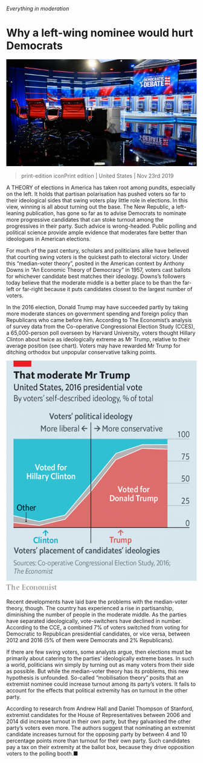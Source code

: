 ###### Everything in moderation

# Why a left-wing nominee would hurt Democrats 

![image](images/20191123_USP007.jpg) 

> print-edition iconPrint edition | United States | Nov 23rd 2019 

A  THEORY of elections in America has taken root among pundits, especially on the left. It holds that partisan polarisation has pushed voters so far to their ideological sides that swing voters play little role in elections. In this view, winning is all about turning out the base. The New Republic, a left-leaning publication, has gone so far as to advise Democrats to nominate more progressive candidates that can stoke turnout among the progressives in their party. Such advice is wrong-headed. Public polling and political science provide ample evidence that moderates fare better than ideologues in American elections. 

For much of the past century, scholars and politicians alike have believed that courting swing voters is the quickest path to electoral victory. Under this “median-voter theory”, posited in the American context by Anthony Downs in “An Economic Theory of Democracy” in 1957, voters cast ballots for whichever candidate best matches their ideology. Downs’s followers today believe that the moderate middle is a better place to be than the far-left or far-right because it puts candidates closest to the largest number of voters. 

In the 2016 election, Donald Trump may have succeeded partly by taking more moderate stances on government spending and foreign policy than Republicans who came before him. According to The Economist’s analysis of survey data from the Co-operative Congressional Election Study (CCES), a 65,000-person poll overseen by Harvard University, voters thought Hillary Clinton about twice as ideologically extreme as Mr Trump, relative to their average position (see chart). Voters may have rewarded Mr Trump for ditching orthodox but unpopular conservative talking points. 

![image](images/20191123_USC934.png) 

Recent developments have laid bare the problems with the median-voter theory, though. The country has experienced a rise in partisanship, diminishing the number of people in the moderate middle. As the parties have separated ideologically, vote-switchers have declined in number. According to the CCE, a combined 7% of voters switched from voting for Democratic to Republican presidential candidates, or vice versa, between 2012 and 2016 (5% of them were Democrats and 2% Republicans). 

If there are few swing voters, some analysts argue, then elections must be primarily about catering to the parties’ ideologically extreme bases. In such a world, politicians win simply by turning out as many voters from their side as possible. But while the median-voter theory has its problems, this new hypothesis is unfounded. So-called “mobilisation theory” posits that an extremist nominee could increase turnout among its party’s voters. It fails to account for the effects that political extremity has on turnout in the other party. 

According to research from Andrew Hall and Daniel Thompson of Stanford, extremist candidates for the House of Representatives between 2006 and 2014 did increase turnout in their own party, but they galvanised the other party’s voters even more. The authors suggest that nominating an extremist candidate increases turnout for the opposing party by between 4 and 10 percentage points more than turnout for their own party. Such candidates pay a tax on their extremity at the ballot box, because they drive opposition voters to the polling booth.■ 

